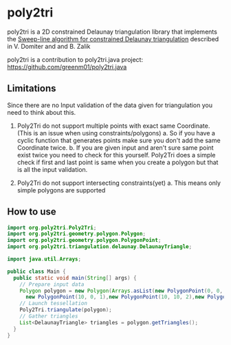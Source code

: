 # poly2tri

poly2tri is a 2D constrained Delaunay triangulation library that implements
the [Sweep-line algorithm for constrained Delaunay triangulation](https://www.tandfonline.com/doi/abs/10.1080/13658810701492241?journalCode=tgis20)
described in V. Domiter and and B. Zalik

poly2tri is a contribution to poly2tri.java project: https://github.com/greenm01/poly2tri.java

## Limitations

Since there are no Input validation of the data given for triangulation you need to think about this.

1. Poly2Tri do not support multiple points with exact same Coordinate. (This is an issue when using
   constraints/polygons)
   a. So if you have a cyclic function that generates points make sure you don't add the same Coordinate twice. b. If
   you are given input and aren't sure same point exist twice you need to check for this yourself. Poly2Tri does a
   simple check if first and last point is same when you create a polygon but that is all the input validation.

2. Poly2Tri do not support intersecting constraints(yet)
   a. This means only simple polygons are supported

## How to use

```java
import org.poly2tri.Poly2Tri;
import org.poly2tri.geometry.polygon.Polygon;
import org.poly2tri.geometry.polygon.PolygonPoint;
import org.poly2tri.triangulation.delaunay.DelaunayTriangle;

import java.util.Arrays;

public class Main {
  public static void main(String[] args) {
    // Prepare input data
    Polygon polygon = new Polygon(Arrays.asList(new PolygonPoint(0, 0, 0),
      new PolygonPoint(10, 0, 1),new PolygonPoint(10, 10, 2),new PolygonPoint(0, 10, 3)));
    // Launch tessellation  
    Poly2Tri.triangulate(polygon);
    // Gather triangles
    List<DelaunayTriangle> triangles = polygon.getTriangles();
  }
}
```
